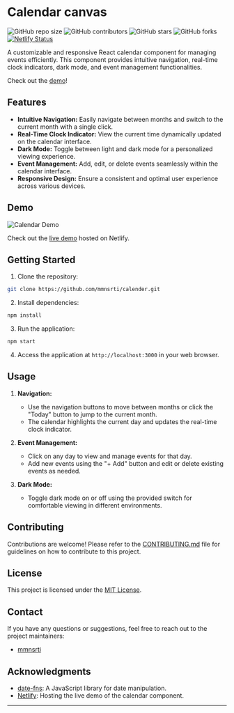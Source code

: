 

# Calendar canvas

![GitHub repo size](https://img.shields.io/github/repo-size/mmnsrti/calender)
![GitHub contributors](https://img.shields.io/github/contributors/mmnsrti/calender)
![GitHub stars](https://img.shields.io/github/stars/mmnsrti/calender?style=social)
![GitHub forks](https://img.shields.io/github/forks/mmnsrti/calender?style=social)
[![Netlify Status](https://api.netlify.com/api/v1/badges/5e73eaa5-0a61-4e5d-a70a-f8723b70230a/deploy-status)](https://app.netlify.com/sites/calendarcanvas/deploys)

A customizable and responsive React calendar component for managing events efficiently. This component provides intuitive navigation, real-time clock indicators, dark mode, and event management functionalities.

Check out the [demo](https://calendarcanvas.netlify.app/)!

## Features

- **Intuitive Navigation:** Easily navigate between months and switch to the current month with a single click.
- **Real-Time Clock Indicator:** View the current time dynamically updated on the calendar interface.
- **Dark Mode:** Toggle between light and dark mode for a personalized viewing experience.
- **Event Management:** Add, edit, or delete events seamlessly within the calendar interface.
- **Responsive Design:** Ensure a consistent and optimal user experience across various devices.

## Demo

![Calendar Demo](https://github.com/mmnsrti/calender/blob/main/demo.gif)

Check out the [live demo](https://calendarcanvas.netlify.app/) hosted on Netlify.

## Getting Started

1. Clone the repository:

```bash
git clone https://github.com/mmnsrti/calender.git
```

2. Install dependencies:

```bash
npm install
```

3. Run the application:

```bash
npm start
```

4. Access the application at `http://localhost:3000` in your web browser.

## Usage

1. **Navigation:**
   - Use the navigation buttons to move between months or click the "Today" button to jump to the current month.
   - The calendar highlights the current day and updates the real-time clock indicator.

2. **Event Management:**
   - Click on any day to view and manage events for that day.
   - Add new events using the "+ Add" button and edit or delete existing events as needed.

3. **Dark Mode:**
   - Toggle dark mode on or off using the provided switch for comfortable viewing in different environments.

## Contributing

Contributions are welcome! Please refer to the [CONTRIBUTING.md](CONTRIBUTING.md) file for guidelines on how to contribute to this project.

## License

This project is licensed under the [MIT License](LICENSE).

## Contact

If you have any questions or suggestions, feel free to reach out to the project maintainers:

- [mmnsrti](mmnsrti@gmail.com)

## Acknowledgments

- [date-fns](https://date-fns.org/): A JavaScript library for date manipulation.
- [Netlify](https://www.netlify.com/): Hosting the live demo of the calendar component.

---

